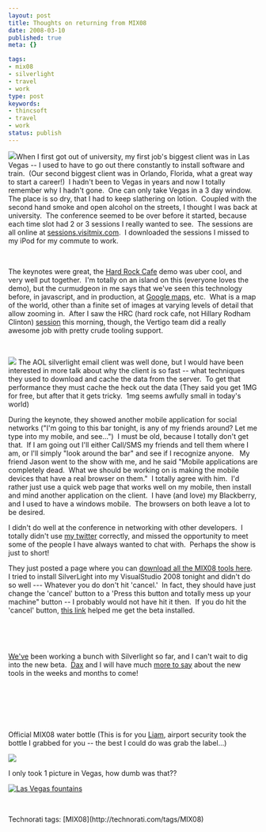 ```yaml
---
layout: post
title: Thoughts on returning from MIX08
date: 2008-03-10
published: true
meta: {}

tags:
- mix08
- silverlight
- travel
- work
type: post
keywords:
- thincsoft
- travel
- work
status: publish
---
```



[![](http://visitmix.com/2008/images/mixtify/vectormark_blue.png)](http://www.visitmix.com/2008)When I first got out of university, my first job's biggest client was in Las Vegas -- I used to have to go out there constantly to install software and train.  (Our second biggest client was in Orlando, Florida, what a great way to start a career!)  I hadn't been to Vegas in years and now I totally remember why I hadn't gone.  One can only take Vegas in a 3 day window.  The place is so dry, that I had to keep slathering on lotion.  Coupled with the second hand smoke and open alcohol on the streets, I thought I was back at university.  The conference seemed to be over before it started, because each time slot had 2 or 3 sessions I really wanted to see.  The sessions are all online at [sessions.visitmix.com](http://sessions.visitmix.com/).  I downloaded the sessions I missed to my iPod for my commute to work.



 



The keynotes were great, the [Hard Rock Cafe](http://memorabilia.hardrock.com/) demo was uber cool, and very well put together.  I'm totally on an island on this (everyone loves the demo), but the curmudgeon in me says that we've seen this technology before, in javascript, and in production, at [Google maps](http://maps.google.com/), etc.  What is a map of the world, other than a finite set of images at varying levels of detail that allow zooming in.  After I saw the HRC (hard rock cafe, not Hillary Rodham Clinton) [session](http://sessions.visitmix.com/?selectedSearch=T23) this morning, though, the Vertigo team did a really awesome job with pretty crude tooling support.



 



![](http://media.eick.us/2011/05/2325782209_aef8eb7cc3.jpg) The AOL silverlight email client was well done, but I would have been interested in more talk about why the client is so fast -- what techniques they used to download and cache the data from the server.  To get that performance they must cache the heck out the data (They said you get 1MG for free, but after that it gets tricky.  1mg seems awfully small in today's world)



During the keynote, they showed another mobile application for social networks ("I'm going to this bar tonight, is any of my friends around? Let me type into my mobile, and see...")  I must be old, because I totally don't get that.  If I am going out I'll either Call/SMS my friends and tell them where I am, or I'll simply "look around the bar" and see if I recognize anyone.   My friend Jason went to the show with me, and he said "Mobile applications are completely dead.  What we should be working on is making the mobile devices that have a real browser on them."  I totally agree with him.  I'd rather just use a quick web page that works well on my mobile, then install and mind another application on the client.  I have (and love) my Blackberry, and I used to have a windows mobile.  The browsers on both leave a lot to be desired.



I didn't do well at the conference in networking with other developers.  I totally didn't use [my twitter](http://www.twitter.com/AndrewEick) correctly, and missed the opportunity to meet some of the people I have always wanted to chat with.  Perhaps the show is just to short!



They just posted a page where you can [download all the MIX08 tools here](http://visitmix.com/blogs/Joshua/Get-the-Software-Tools-Featured-at-MIX08/).  I tried to install SilverLight into my VisualStudio 2008 tonight and didn't do so well --- Whatever you do don't hit 'cancel.'  In fact, they should have just change the 'cancel' button to a 'Press this button and totally mess up your machine" button -- I probably would not have hit it then.  If you do hit the 'cancel' button, [this link](http://weblogs.asp.net/bradleyb/archive/2008/03/06/installation-tips-for-sivliverlight-tools-beta-1-for-visual-studio-2008.aspx) helped me get the beta installed.



 



 



[We've](http://www.thincsoft.com/) been working a bunch with Silverlight so far, and I can't wait to dig into the new beta.  [Dax](http://www.nukeation.com) and I will have much [more to say](http://www.revoluxions.com) about the new tools in the weeks and months to come!



 



 



 



Official MIX08 water bottle (This is for you [Liam](http://liamcassidy.net/), airport security took the bottle I grabbed for you -- the best I could do was grab the label...)



![](http://media.eick.us/2011/05/2325782237_7d5e84ed85.jpg)



I only took 1 picture in Vegas, how dumb was that??



[![Las Vegas fountains](http://media.eick.us/2011/05/2326598434_8e832d5285.jpg)](http://www.flickr.com/photos/andreweick/2326598434/ "Las Vegas fountains by AndrewEick, on Flickr")



 

  <div class="wlWriterSmartContent" style="padding-right: 0px;padding-left: 0px;padding-bottom: 0px;margin: 0px;padding-top: 0px">Technorati tags: [MIX08](http://technorati.com/tags/MIX08)</div>
